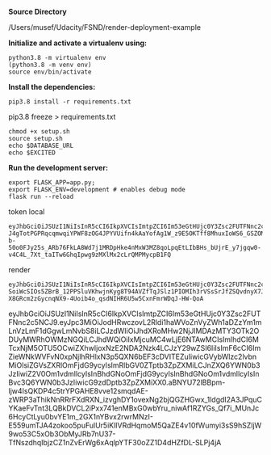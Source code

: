 **Source Directory**

/Users/musef/Udacity/FSND/render-deployment-example

**Initialize and activate a virtualenv using:**
```
python3.8 -m virtualenv env
(python3.8 -m venv env)
source env/bin/activate
```
**Install the dependencies:**
```
pip3.8 install -r requirements.txt
```
pip3.8 freeze > requirements.txt

```
chmod +x setup.sh
source setup.sh
echo $DATABASE_URL
echo $EXCITED
```

**Run the development server:**
```
export FLASK_APP=app.py;
export FLASK_ENV=development # enables debug mode
flask run --reload
```

token local

```
eyJhbGciOiJSUzI1NiIsInR5cCI6IkpXVCIsImtpZCI6Im53eGtHUjc0Y3Zsc2FUTFNnc2c5NCJ9.eyJpc3MiOiJodHRwczovL2Rldi1haWVoZnVyZWh1aDZzYm1mLnVzLmF1dGgwLmNvbS8iLCJzdWIiOiJhdXRoMHw2NjJlMDAzMTY3OTk2ODUyMWRhOWMzNGQiLCJhdWQiOiIxMjcuMC4wLjE6NTAwMCIsImlhdCI6MTcxNjM3NDY5MSwiZXhwIjoxNzE2MzgxODkxLCJzY29wZSI6IiIsImF6cCI6ImZieWNkWVFvN0xpNjlhRHlxN3p5QXN6bEF3cDVITEZuIiwicGVybWlzc2lvbnMiOlsiZGVsZXRlOmFjdG9ycyIsImRlbGV0ZTptb3ZpZXMiLCJnZXQ6YWN0b3JzIiwiZ2V0Om1vdmllcyIsInBhdGNoOmFjdG9ycyIsInBhdGNoOm1vdmllcyIsInBvc3Q6YWN0b3JzIiwicG9zdDptb3ZpZXMiXX0.UzyYzvEQr7OV2sIEWjBIwN6KlUfwFbz0g9T9MncSQySoqTil7oCtyWUC3c-J4gTotPGPRqcqmwqiYPWF8zOG4JPYVUifn4kAaYofAg1W_z9E5OKTff8MhuxIoWS6_GSZOMan1uUVrK2OqJOG1VLXXU5YB6reOEBhrWly1aTxS4eDYESJyCGBCKISRs2EVM41_9fDYeng65wqh_hOn5uj9bgEVP90wDYL-b-50o0FJy25s_ARb76FkLA8Wd7j1MRDpHke4nMxW3MZ8qoLpqEtLIbBHs_bUjrE_y7jgqw0-v4C4L_7Xt_taITw6GhqIpwg9zMXlMx2cLrQMPMycpB1FQ
```

render

```
eyJhbGciOiJSUzI1NiIsInR5cCI6IkpXVCIsImtpZCI6Im53eGtHUjc0Y3Zsc2FUTFNnc2c5NCJ9.eyJpc3MiOiJodHRwczovL2Rldi1haWVoZnVyZWh1aDZzYm1mLnVzLmF1dGgwLmNvbS8iLCJzdWIiOiJhdXRoMHw2NjJlMDAzMTY3OTk2ODUyMWRhOWMzNGQiLCJhdWQiOiIxMjcuMC4wLjE6NTAwMCIsImlhdCI6MTcxNjM4OTE2OCwiZXhwIjoxNzE2Mzk2MzY4LCJzY29wZSI6IiIsImF6cCI6ImZieWNkWVFvN0xpNjlhRHlxN3p5QXN6bEF3cDVITEZuIiwicGVybWlzc2lvbnMiOlsiZGVsZXRlOmFjdG9ycyIsImRlbGV0ZTptb3ZpZXMiLCJnZXQ6YWN0b3JzIiwiZ2V0Om1vdmllcyIsInBhdGNoOmFjdG9ycyIsInBhdGNoOm1vdmllcyIsInBvc3Q6YWN0b3JzIiwicG9zdDptb3ZpZXMiXX0.YOUS_PKlzVXzJEQWHmAp3rfAuvXXbAXQV5bZY0OacAOdFlxlBvS9tkikWKmj4huKc0w-SoiWcSIOs5ZBrB_12PPSluVKhwjnKyg8T94AVZfTqJSlz1PIOMIh3rVSsSrJfZSQvdnyX7JOb2L437mY1qveHYguCLxLoNbIQwu4CjzIgC66385DEUZS2tsm7mWB0fpLDZyS3ibDDTBxo9lfZVAWZiANLWKw70SOkVupWGCUYQ6H7sckiF7JQ5mQrP5wUEuYOKj9ZR63L9u92LsldqKJMXbYPxT-X8GRcm2zGycnqNX9-4Uoib4o_qsdNIHR6U5w5CxnFmrWDqJ-HW-QoA
```

eyJhbGciOiJSUzI1NiIsInR5cCI6IkpXVCIsImtpZCI6Im53eGtHUjc0Y3Zsc2FUTFNnc2c5NCJ9.eyJpc3MiOiJodHRwczovL2Rldi1haWVoZnVyZWh1aDZzYm1mLnVzLmF1dGgwLmNvbS8iLCJzdWIiOiJhdXRoMHw2NjJlMDAzMTY3OTk2ODUyMWRhOWMzNGQiLCJhdWQiOiIxMjcuMC4wLjE6NTAwMCIsImlhdCI6MTcxNjM5OTU5OCwiZXhwIjoxNzE2NDA2Nzk4LCJzY29wZSI6IiIsImF6cCI6ImZieWNkWVFvN0xpNjlhRHlxN3p5QXN6bEF3cDVITEZuIiwicGVybWlzc2lvbnMiOlsiZGVsZXRlOmFjdG9ycyIsImRlbGV0ZTptb3ZpZXMiLCJnZXQ6YWN0b3JzIiwiZ2V0Om1vdmllcyIsInBhdGNoOmFjdG9ycyIsInBhdGNoOm1vdmllcyIsInBvc3Q6YWN0b3JzIiwicG9zdDptb3ZpZXMiXX0.aBNYU72lBBpm-ljw4IsQKDP4c5trYPGAHE8vve12smqdAE-zWRP3aThikNnRRrFXdRXN_izvghDY1ovexNg2bjQGZHGwx_1ldgdI2A3JPquCYKaeFvTnt3LQBkDVCL2iPxx741enMBxG0wbYru_niwAf1RZYGs_Qf7i_MUnJc6HcyCtLyu0bvYE1m_2GX1nYBvx2rwrMNzI-E559umTJA4zokoo5puFulUr5iKlIVRdHqmoM5QaZE4v10fWumyi3sS9hSZljW9wo53C5xOb3ObMyJRb7nU37-TfNszdhqIbjzCZ1nZvErWg6xAqlpYTF30oZZ1D4dHZfDL-SLPj4jA
